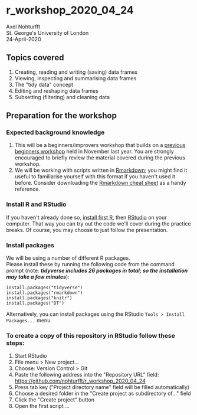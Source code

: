 # r_workshop_2020_04_24
Axel Nohturfft  
St. George's University of London  
24-April-2020  


## Topics covered  

1. Creating, reading and writing (saving) data frames  
2. Viewing, inspecting and summarising data frames  
3. The "tidy data" concept  
4. Editing and reshaping data frames  
5. Subsetting (filtering) and cleaning data  

## Preparation for the workshop  

### Expected background knowledge  

1. This will be a beginners/improvers workshop that builds on a [previous beginners workshop](https://github.com/nohturfft/r_workshop_2019_11_29) held in November last year. You are strongly encouraged to briefly review the material covered during the previous workshop.  
2. We will be working with scripts written in [Rmarkdown](https://rmarkdown.rstudio.com/); you might find it useful to familiarise yourself with this format if you haven't used it before. Consider downloading the [Rmarkdown cheat sheet](https://rstudio.com/wp-content/uploads/2015/02/rmarkdown-cheatsheet.pdf) as a handy reference.  


### Install R and RStudio  

If you haven't already done so, [install first R](https://www.r-project.org/), then [RStudio](https://rstudio.com/products/rstudio/download/) on your computer. That way you can try out the code we'll cover during the practice breaks. Of course, you may choose to just follow the presentation.  

### Install packages  

We will be using a number of different R packages.  
Please install these by running the following code from the command prompt (note: _**tidyverse includes 26 packages in total; so the installation may take a few minutes**_):  

```
install.packages("tidyverse")
install.packages("rmarkdown")
install.packages("knitr")
install.packages("DT")
```

Alternatively, you can install packages using the RStudio `Tools > Install Packages...` menu.  

### To create a copy of this repository in RStudio follow these steps:  

1. Start RStudio  
2. File menu > New project...  
3. Choose: Version Control > Git  
4. Paste the following address into the "Repository URL" field: https://github.com/nohturfft/r_workshop_2020_04_24  
5. Press tab key ("Project directory name" field will be filled automatically)  
6. Choose a desired folder in the "Create project as subdirectory of..." field  
7. Click the "Create project" button  
8. Open the first script ...

